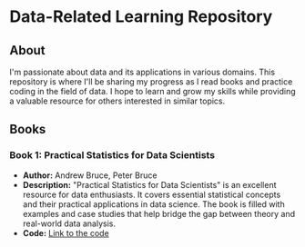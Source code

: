 # Data-Related Learning Repository

## About

I'm passionate about data and its applications in various domains. This repository is where I'll be sharing my progress as I read books and practice coding in the field of data. I hope to learn and grow my skills while providing a valuable resource for others interested in similar topics.

## Books

### Book 1: Practical Statistics for Data Scientists
- **Author:** Andrew Bruce, Peter Bruce
- **Description:** "Practical Statistics for Data Scientists" is an excellent resource for data enthusiasts. It covers essential statistical concepts and their practical applications in data science. The book is filled with examples and case studies that help bridge the gap between theory and real-world data analysis.
- **Code:** [Link to the code](https://github.com/ngoc2502/BOOKS-/tree/main/Practical%20Statistic%20for%20Data%20Scientists)


